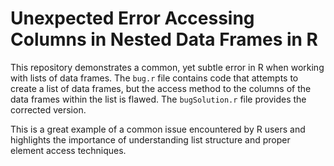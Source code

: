 # Unexpected Error Accessing Columns in Nested Data Frames in R

This repository demonstrates a common, yet subtle error in R when working with lists of data frames. The `bug.r` file contains code that attempts to create a list of data frames, but the access method to the columns of the data frames within the list is flawed.  The `bugSolution.r` file provides the corrected version.

This is a great example of a common issue encountered by R users and highlights the importance of understanding list structure and proper element access techniques.